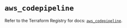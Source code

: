 # `aws_codepipeline`

Refer to the Terraform Registry for docs: [`aws_codepipeline`](https://registry.terraform.io/providers/hashicorp/aws/5.62.0/docs/resources/codepipeline).
